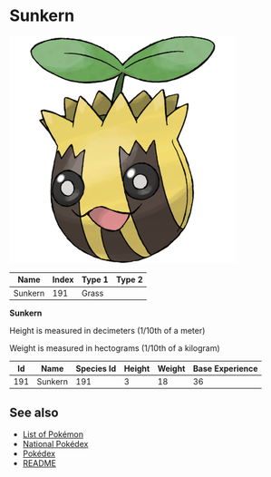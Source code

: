 # Sunkern


![Sunkern](images/191.png)

| **Name** | **Index** | **Type 1** | **Type 2** |
|----|----|----|----|
| Sunkern | 191 | Grass  |  |

**Sunkern** 


Height is measured in decimeters (1/10th of a meter)

Weight is measured in hectograms (1/10th of a kilogram)

| **Id** | **Name** | **Species Id** | **Height** | **Weight** | **Base Experience** |
|--------|----------|----------------|------------|------------|---------------------|
| 191 | Sunkern | 191 | 3 | 18 | 36 |


## See also

- [List of Pokémon](../pokemon.md)
- [National Pokédex](../national_pokedex.md)
- [Pokédex](../pokedex.md)
- [README](../README.md)
